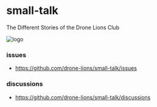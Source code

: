 # small-talk
The Different Stories of the Drone Lions Club

![logo](https://avatars.githubusercontent.com/u/120228027?s=200&v=4)

### issues
- https://github.com/drone-lions/small-talk/issues

### discussions
- https://github.com/drone-lions/small-talk/discussions
